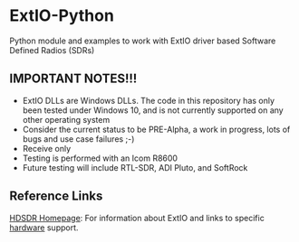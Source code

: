 # ExtIO-Python
Python module and examples to work with ExtIO driver based Software Defined Radios (SDRs)

## IMPORTANT NOTES!!!
- ExtIO DLLs are Windows DLLs.  The code in this repository has only been tested under Windows 10, and is not currently supported on any other operating system
- Consider the current status to be PRE-Alpha, a work in progress, lots of bugs and use case failures ;-)
- Receive only
- Testing is performed with an Icom R8600
- Future testing will include RTL-SDR, ADI Pluto, and SoftRock

## Reference Links
[HDSDR Homepage](http://www.hdsdr.de/): For information about ExtIO and links to specific [hardware](http://www.hdsdr.de/hardware.html) support.
